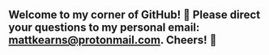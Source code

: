 ## Welcome to my corner of GitHub! 👋 Please direct your questions to my personal email: mattkearns@protonmail.com. Cheers! 🍻
